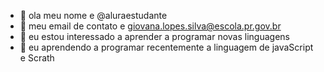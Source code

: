 - 👋 ola meu nome e @aluraestudante
- 👀 meu email de contato e giovana.lopes.silva@escola.pr.gov.br
- 🌱 eu estou interessado a aprender a programar novas linguagens
- 💞️ eu aprendendo a programar recentemente a linguagem de javaScript e Scrath
